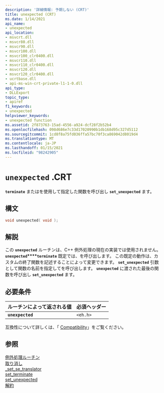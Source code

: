 ```yaml
---
description: '詳細情報: 予期しない (CRT)'
title: unexpected (CRT)
ms.date: 1/14/2021
api_name:
- unexpected
api_location:
- msvcrt.dll
- msvcr80.dll
- msvcr90.dll
- msvcr100.dll
- msvcr100_clr0400.dll
- msvcr110.dll
- msvcr110_clr0400.dll
- msvcr120.dll
- msvcr120_clr0400.dll
- ucrtbase.dll
- api-ms-win-crt-private-l1-1-0.dll
api_type:
- DLLExport
topic_type:
- apiref
f1_keywords:
- unexpected
helpviewer_keywords:
- unexpected function
ms.assetid: 2f873763-15ad-4556-a924-dcf28f2b52b4
ms.openlocfilehash: 098d686e7c33d17020990b1db168d95c327d5112
ms.sourcegitcommit: 1cd8f8a75fd036ffa57bc70f3ca869042d8019d4
ms.translationtype: MT
ms.contentlocale: ja-JP
ms.lasthandoff: 01/15/2021
ms.locfileid: "98242905"
---
```

# <a name="unexpected-crt"></a>`unexpected` .CRT

**`terminate`** またはを使用して指定した関数を呼び出し **`set_unexpected`** ます。

## <a name="syntax"></a>構文

```C
void unexpected( void );
```

## <a name="remarks"></a>解説

この **`unexpected`** ルーチンは、C++ 例外処理の現在の実装では使用されません。 **`unexpected`****`terminate`** 既定では、を呼び出します。 この既定の動作は、カスタムの終了関数を記述することによって変更できます。 **`set_unexpected`** 引数として関数の名前を指定してを呼び出します。 **`unexpected`** に渡された最後の関数を呼び出し **`set_unexpected`** ます。

## <a name="requirements"></a>必要条件

|ルーチンによって返される値|必須ヘッダー|
|-------------|---------------------|
|**`unexpected`**|`<eh.h>`|

互換性について詳しくは、「 [Compatibility](../../c-runtime-library/compatibility.md)」をご覧ください。

## <a name="see-also"></a>参照

[例外処理ルーチン](../../c-runtime-library/exception-handling-routines.md)<br/>
[取り消し](abort.md)<br/>
[_set_se_translator](set-se-translator.md)<br/>
[set_terminate](set-terminate-crt.md)<br/>
[set_unexpected](set-unexpected-crt.md)<br/>
[解約](terminate-crt.md)<br/>
